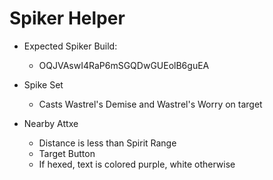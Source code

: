 # Spiker Helper

- Expected Spiker Build:
  - OQJVAswI4RaP6mSGQDwGUEolB6guEA

- Spike Set
  - Casts Wastrel's Demise and Wastrel's Worry on target

- Nearby Attxe
  - Distance is less than Spirit Range
  - Target Button
  - If hexed, text is colored purple, white otherwise
